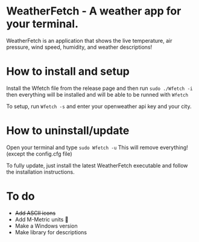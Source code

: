 # WeatherFetch - A weather app for your terminal.
WeatherFetch is an application that shows the live temperature, air pressure, wind speed, humidity, and weather descriptions!

# How to install and setup

Install the Wfetch file from the release page and then run `sudo ./Wfetch -i` then everything will be installed and will be able to be runned with `Wfetch`

To setup, run `Wfetch -s` and enter your openweather api key and your city.

# How to uninstall/update

Open your terminal and type `sudo Wfetch -u` This will remove everything! (except the config.cfg file)

To fully update, just install the latest WeatherFetch executable and follow the installation instructions.

# To do
+ ~~Add ASCII icons~~
+ Add M-Metric units 🤢
+ Make a Windows version
+ Make library for descriptions
